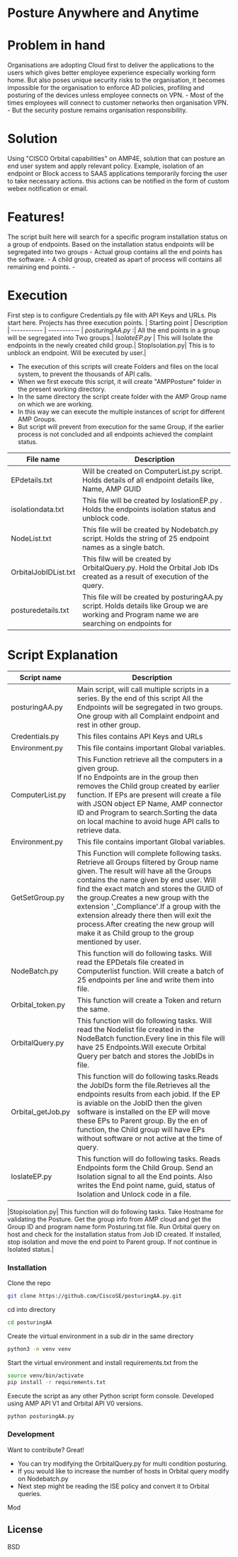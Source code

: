 # Posture Anywhere and Anytime

# Problem in hand
 Organisations are adopting Cloud first to deliver the applications to the users which gives better employee experience especially working form home. But also poses unique security risks to the organisation, it becomes impossible for the organisation to enforce AD policies, profiling and posturing of the devices unless employee connects on VPN.
    - Most of the times employees will connect to customer networks then organisation VPN.
    - But the security posture remains organisation responsibility.

# Solution   
 Using "CISCO Orbital capabilities" on AMP4E, solution that can posture an end user system and apply relevant policy. Example, isolation of an endpoint or Block access to SAAS applications  temporarily forcing the user to take necessary actions. this actions can be notified in the form of custom webex notification or email.

# Features!
   The script built here will search for a specific program installation status on a group of endpoints. Based on the installation status endpoints will be segregated into two groups
     - Actual group contains all the end points has the software.
     - A child group, created as apart of process will contains all remaining end points.
     -

# Execution
 First step is to configure Credentials.py file with API Keys and URLs. Pls start here.
 Projects has three execution points.
  | Starting point | Description
| ----------- | ----------- |
        *posturingAA.py* :|  All the end points in a group will be segregated into Two groups.|
        *IsolateEP.py* | This will Isolate the endpoints in the newly created child group.|
        StopIsolation.py|  This is to unblock an endpoint. Will be executed by user.|
 - The execution of this scripts will create Folders and files on the local system, to prevent the thousands of API calls.
 - When we first execute this script, it will create "AMPPosture" folder in the present working directory.
 - In the same directory the script create folder with the AMP Group name on which we are working.
 - In this way we can execute the multiple instances of script for different AMP Groups.
 - But script will prevent from execution for the same Group, if the earlier process is not concluded and all endpoints achieved the complaint status.

 | File name | Description
| ----------- | ----------- |       
   EPdetails.txt | Will be created on ComputerList.py script. Holds details of all endpoint details like, Name, AMP GUID|
   isolationdata.txt | This file will be created by IoslationEP.py . Holds the endpoints isolation status and unblock code.
   NodeList.txt | This file will be created by Nodebatch.py script. Holds the string of 25 endpoint names as a single batch.|
   OrbitalJobIDList.txt| This filw will be created by OrbitalQuery.py. Hold the Orbital Job IDs created as a result of execution of the query.|
   posturedetails.txt| This file will be created by posturingAA.py script. Holds details like Group we are working and Program name we are searching on endpoints for|

 # Script Explanation

| Script name | Description
| ----------- | ----------- |
| posturingAA.py    | Main script, will call multiple scripts in a series. By the end  of this script All the Endpoints will be segregated in two groups. One group with all Complaint  endpoint and rest in other group. |
| Credentials.py      | This files contains API Keys and URLs       |
| Environment.py   | This file contains important Global variables.         |
| ComputerList.py   | This Function retrieve all the computers in a given group. <br />  If no Endpoints are in the group then removes the Child group created by earlier function. If EPs are present will create a file with JSON object EP Name, AMP connector ID and Program to search.Sorting the data on local machine to avoid huge API calls to retrieve data.  |
|Environment.py|    This file contains important Global variables.|
|GetSetGroup.py|    This Function will complete following tasks. Retrieve all Groups filtered by Group name given. The result will have all the Groups contains the name given by end user. Will find the exact match and stores the GUID of the group.Creates a new group with the extension '_Compliance'.If a group with the extension already there then will exit the process.After creating the new group will make it as Child group to the group mentioned by user.|
|NodeBatch.py|  This function will do following tasks. Will read the EPDetals file created in Computerlist function. Will create a batch of 25 endpoints per line and write them into file.
|Orbital_token.py|   This function will create a Token and return the same. |
|OrbitalQuery.py    | This function will do following tasks. Will read the Nodelist file created in the NodeBatch function.Every line in this file will have 25 Endpoints.Will execute Orbital Query per batch and stores the JobIDs in file.|
|Orbital_getJob.py| This function will do following tasks.Reads the JobIDs form the file.Retrieves all the endpoints results from each jobid. If the EP is aviable on the JobID then the given software is installed on the EP will move these EPs to Parent group. By the en of function, the Child group will have EPs without software or not active at the time of query.
IoslateEP.py| This function will do following tasks. Reads Endpoints form the Child Group. Send an Isolation signal to all the End points. Also writes the End point name, guid, status of Isolation and Unlock code in a file.|

|Stopisolation.py| This function will do following tasks. Take Hostname for validating the Posture. Get the group info from AMP cloud and get the Group ID and program name form Posturing.txt file. Run Orbital query on host and check for the installation status from Job ID created. If installed, stop isolation and move the end point to Parent group. If not continue in Isolated status.|


### Installation

Clone the repo
```sh
git clone https://github.com/CiscoSE/posturingAA.py.git
```
cd into directory
```sh
cd posturingAA
```
Create the virtual environment in a sub dir in the same directory
```sh
python3 -m venv venv
```
Start the virtual environment and install requirements.txt from the <posturingAA>
```sh
source venv/bin/activate
pip install -r requirements.txt
```
Execute the script as any other Python script form console. Developed using AMP API V1 and Orbital API V0 versions.
```sh
python posturingAA.py
```

### Development

Want to contribute? Great!

- You can try modifying the OrbitalQuery.py for multi condition posturing.
- If you would like to increase the number of hosts in Orbital query modify on Nodebatch.py
- Next step might be reading the ISE policy and convert it to Orbital queries.

Mod

License
----

BSD


